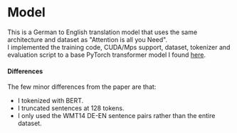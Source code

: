 # Model
This is a German to English translation model that uses the same architecture and dataset as "Attention is all you Need".  
I implemented the training code, CUDA/Mps support, dataset, tokenizer and evaluation script to a base PyTorch transformer model I found [here](https://medium.com/towards-data-science/build-your-own-transformer-from-scratch-using-pytorch-84c850470dcb).  
#### Differences
The few minor differences from the paper are that:  
- I tokenized with BERT.
- I truncated sentences at 128 tokens.
- I only used the WMT14 DE-EN sentence pairs rather than the entire dataset.